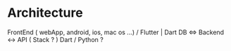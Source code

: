 # Architecture

FrontEnd ( webApp, android, ios, mac os ...) / Flutter | Dart 
DB <=> Backend <-> API ( Stack ? ) Dart / Python ?
